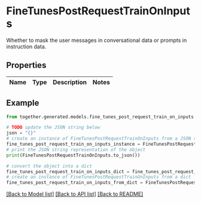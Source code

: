 # FineTunesPostRequestTrainOnInputs

Whether to mask the user messages in conversational data or prompts in instruction data.

## Properties

Name | Type | Description | Notes
------------ | ------------- | ------------- | -------------

## Example

```python
from together.generated.models.fine_tunes_post_request_train_on_inputs import FineTunesPostRequestTrainOnInputs

# TODO update the JSON string below
json = "{}"
# create an instance of FineTunesPostRequestTrainOnInputs from a JSON string
fine_tunes_post_request_train_on_inputs_instance = FineTunesPostRequestTrainOnInputs.from_json(json)
# print the JSON string representation of the object
print(FineTunesPostRequestTrainOnInputs.to_json())

# convert the object into a dict
fine_tunes_post_request_train_on_inputs_dict = fine_tunes_post_request_train_on_inputs_instance.to_dict()
# create an instance of FineTunesPostRequestTrainOnInputs from a dict
fine_tunes_post_request_train_on_inputs_from_dict = FineTunesPostRequestTrainOnInputs.from_dict(fine_tunes_post_request_train_on_inputs_dict)
```
[[Back to Model list]](../README.md#documentation-for-models) [[Back to API list]](../README.md#documentation-for-api-endpoints) [[Back to README]](../README.md)
